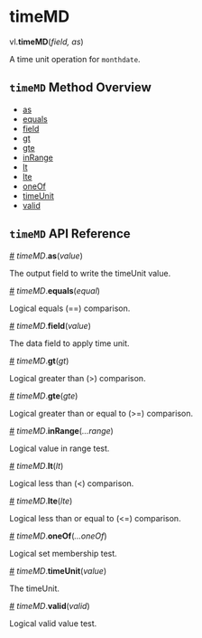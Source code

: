 # timeMD

vl.<b>timeMD</b>(<em>field, as</em>)

A time unit operation for <code>monthdate</code>.

## <code>timeMD</code> Method Overview

* <a href="#as">as</a>
* <a href="#equals">equals</a>
* <a href="#field">field</a>
* <a href="#gt">gt</a>
* <a href="#gte">gte</a>
* <a href="#inRange">inRange</a>
* <a href="#lt">lt</a>
* <a href="#lte">lte</a>
* <a href="#oneOf">oneOf</a>
* <a href="#timeUnit">timeUnit</a>
* <a href="#valid">valid</a>

## <code>timeMD</code> API Reference

<a id="as" href="#as">#</a>
<em>timeMD</em>.<b>as</b>(<em>value</em>)

The output field to write the timeUnit value.

<a id="equals" href="#equals">#</a>
<em>timeMD</em>.<b>equals</b>(<em>equal</em>)

Logical equals (==) comparison.

<a id="field" href="#field">#</a>
<em>timeMD</em>.<b>field</b>(<em>value</em>)

The data field to apply time unit.

<a id="gt" href="#gt">#</a>
<em>timeMD</em>.<b>gt</b>(<em>gt</em>)

Logical greater than (>) comparison.

<a id="gte" href="#gte">#</a>
<em>timeMD</em>.<b>gte</b>(<em>gte</em>)

Logical greater than or equal to (>=) comparison.

<a id="inRange" href="#inRange">#</a>
<em>timeMD</em>.<b>inRange</b>(<em>...range</em>)

Logical value in range test.

<a id="lt" href="#lt">#</a>
<em>timeMD</em>.<b>lt</b>(<em>lt</em>)

Logical less than (<) comparison.

<a id="lte" href="#lte">#</a>
<em>timeMD</em>.<b>lte</b>(<em>lte</em>)

Logical less than or equal to (<=) comparison.

<a id="oneOf" href="#oneOf">#</a>
<em>timeMD</em>.<b>oneOf</b>(<em>...oneOf</em>)

Logical set membership test.

<a id="timeUnit" href="#timeUnit">#</a>
<em>timeMD</em>.<b>timeUnit</b>(<em>value</em>)

The timeUnit.

<a id="valid" href="#valid">#</a>
<em>timeMD</em>.<b>valid</b>(<em>valid</em>)

Logical valid value test.


